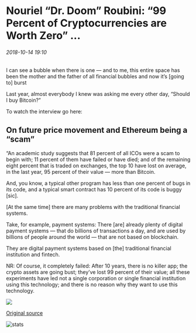 # Nouriel “Dr. Doom” Roubini: “99 Percent of Cryptocurrencies are Worth Zero” ...

###### 2018-10-14 19:10

I can see a bubble when there is one — and to me, this entire space has been the mother and the father of all financial bubbles and now it’s \[going to\] burst

Last year, almost everybody I knew was asking me every other day, “Should I buy Bitcoin?”

To watch the interview go here:



## On future price movement and Ethereum being a “scam”

“An academic study suggests that 81 percent of all ICOs were a scam to begin with; 11 percent of them have failed or have died; and of the remaining eight percent that is traded on exchanges, the top 10 have lost on average, in the last year, 95 percent of their value — more than Bitcoin.

And, you know, a typical other program has less than one percent of bugs in its code, and a typical smart contract has 10 percent of its code is buggy \[sic\].

\[At the same time\] there are many problems with the traditional financial systems.

Take, for example, payment systems: There \[are\] already plenty of digital payment systems — that do billions of transactions a day, and are used by billions of people around the world — that are not based on blockchain.

They are digital payment systems based on \[the\] traditional financial institution and fintech.

NR: Of course, it completely failed: After 10 years, there is no killer app; the crypto assets are going bust; they’ve lost 99 percent of their value; all these experiments have led not a single corporation or single financial institution using this technology; and there is no reason why they want to use this technology.

![](https://s3.cointelegraph.com/storage/uploads/view/562344e35b73a3c50e560a13fcbfcb9f.jpg)

[Original source](https://cointelegraph.com/news/nouriel-dr-doom-roubini-99-percent-of-cryptocurrencies-are-worth-zero)

![stats](https://c.statcounter.com/11760860/0/a89fa40b/1/ "stats")